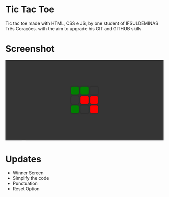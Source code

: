 # Tic Tac Toe
Tic tac toe made with HTML, CSS e JS, by one student of IFSULDEMINAS Três Corações. with the aim to upgrade his GIT and GITHUB skills

# Screenshot
![](img/ProjectPrint.PNG)

# Updates

- Winner Screen
- Simplify the code
- Punctuation
- Reset Option
